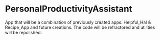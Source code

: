 # PersonalProductivityAssistant
App that will be a combination of previously created apps: Helpful_Hal &amp; Recipe_App and future creations. The code will be refractored and utilities will be repolished.
